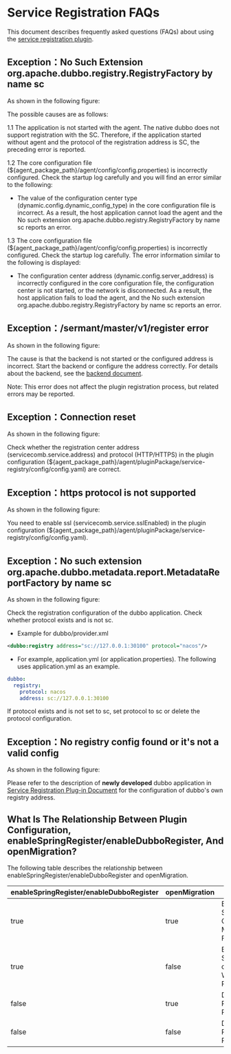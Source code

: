 # Service Registration FAQs

This document describes frequently asked questions (FAQs) about using the [service registration plugin](https://github.com/sermant-io/Sermant/tree/develop/sermant-plugins/sermant-service-registry).

## Exception：No Such Extension org.apache.dubbo.registry.RegistryFactory by name sc

As shown in the following figure:

<MyImage src="/docs-img/registry-faq-1.png"/>

The possible causes are as follows:

1.1 The application is not started with the agent. The native dubbo does not support registration with the SC. Therefore, if the application started without agent and the protocol of the registration address is SC, the preceding error is reported.

1.2 The core configuration file (${agent_package_path}/agent/config/config.properties) is incorrectly configured. Check the startup log carefully and you will find an error similar to the following:

<MyImage src="/docs-img/registry-faq-2.png"/>

- The value of the configuration center type (dynamic.config.dynamic_config_type) in the core configuration file is incorrect. As a result, the host application cannot load the agent and the No such extension org.apache.dubbo.registry.RegistryFactory by name sc reports an error.

1.3 The core configuration file (${agent_package_path}/agent/config/config.properties) is incorrectly configured. Check the startup log carefully. The error information similar to the following is displayed:

<MyImage src="/docs-img/registry-faq-3.png"/>

- The configuration center address (dynamic.config.server_address) is incorrectly configured in the core configuration file, the configuration center is not started, or the network is disconnected. As a result, the host application fails to load the agent, and the No such extension org.apache.dubbo.registry.RegistryFactory by name sc reports an error.

## Exception：/sermant/master/v1/register error

As shown in the following figure:

<MyImage src="/docs-img/registry-faq-4.png"/>

The cause is that the backend is not started or the configured address is incorrect. Start the backend or configure the address correctly. For details about the backend, see the [backend document](../user-guide/sermant-backend.md).

Note: This error does not affect the plugin registration process, but related errors may be reported.

## Exception：Connection reset

As shown in the following figure:

<MyImage src="/docs-img/registry-faq-5.png"/>

Check whether the registration center address (servicecomb.service.address) and protocol (HTTP/HTTPS) in the plugin configuration (${agent_package_path}/agent/pluginPackage/service-registry/config/config.yaml) are correct.

## Exception：https protocol is not supported

As shown in the following figure:

<MyImage src="/docs-img/registry-faq-6.png"/>

You need to enable ssl (servicecomb.service.sslEnabled) in the plugin configuration (${agent_package_path}/agent/pluginPackage/service-registry/config/config.yaml).

## Exception：No such extension org.apache.dubbo.metadata.report.MetadataReportFactory by name sc

As shown in the following figure:

<MyImage src="/docs-img/registry-faq-7.png"/>

Check the registration configuration of the dubbo application. Check whether protocol exists and is not sc.

- Example for dubbo/provider.xml

```xml
<dubbo:registry address="sc://127.0.0.1:30100" protocol="nacos"/>
```

- For example, application.yml (or application.properties). The following uses application.yml as an example.
```yml
dubbo:
  registry:
    protocol: nacos
    address: sc://127.0.0.1:30100
```

If protocol exists and is not set to sc, set protocol to sc or delete the protocol configuration.

## Exception：No registry config found or it's not a valid config

As shown in the following figure:

<MyImage src="/docs-img/registry-faq-8.png"/>

Please refer to the description of **newly developed** dubbo application in [Service Registration Plug-in Document](../plugin/service-registry.md#supported-versions-and-limitations) for the configuration of dubbo's own registry address.

## What Is The Relationship Between Plugin Configuration, enableSpringRegister/enableDubboRegister, And openMigration?

The following table describes the relationship between enableSpringRegister/enableDubboRegister and openMigration.

|enableSpringRegister/enableDubboRegister|openMigration|effect|
|---|---|---|
|true|true|Enabling the Spring Cloud/Dubbo Migration Function|
|true|false|Enable Spring cloud/Dubbo With SC Registration|
|false|true|Disabling the Registration Plugin|
|false|false|Disabling the Registration Plugin|